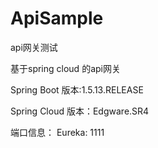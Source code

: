# ApiSample
api网关测试

基于spring cloud 的api网关

Spring Boot 版本:1.5.13.RELEASE

Spring Cloud 版本：Edgware.SR4

端口信息：
Eureka: 1111

